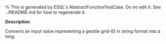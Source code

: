 % This is generated by ESQL's AbstractFunctionTestCase. Do no edit it. See ../README.md for how to regenerate it.

**Description**

Converts an input value representing a geotile grid-ID in string format into a long.


